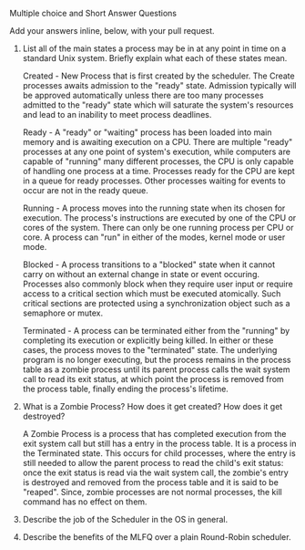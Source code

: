 Multiple choice and Short Answer Questions

Add your answers inline, below, with your pull request.

1. List all of the main states a process may be in at any point in time on a standard Unix system. Briefly explain what each of these states mean.

   Created - New Process that is first created by the scheduler. The Create processes awaits admission to the "ready" state. 
	 Admission typically will be approved automatically unless there are too many processes admitted to the "ready" state which will saturate the system's resources
	 and lead to an inability to meet process deadlines.

	 Ready - A "ready" or "waiting" process has been loaded into main memory and is awaiting execution on a CPU. 
	 There are multiple "ready" processes at any one point of system's execution, while computers are capable of "running" many different processes, 
	 the CPU is only capable of handling one process at a time. Processes ready for the CPU are kept in a queue for ready processes. 
	 Other processes waiting for events to occur are not in the ready queue.  
	 
	 Running - A process moves into the running state when its chosen for execution. The process's instructions are executed by one of the CPU or cores of the system.
	 There can only be one running process per CPU or core. A process can "run" in either of the modes, kernel mode or user mode.
	 
	 Blocked - A process transitions to a "blocked" state when it cannot carry on without an external change in state or event occuring. Processes also commonly block when 
	 they require user input or require access to a critical section which must be executed atomically. Such critical sections are protected using a synchronization object
	 such as a semaphore or mutex.

	 Terminated - A process can be terminated either from the "running" by completing its execution or explicitly being killed. In either or these cases, the process moves to
	 the "terminated" state. The underlying program is no longer executing, but the process remains in the process table as a zombie process until its parent process calls the
	 wait system call to read its exit status, at which point the process is removed from the process table, finally ending the process's lifetime.

2. What is a Zombie Process? How does it get created? How does it get destroyed?
    
   A Zombie Process is a process that has completed execution from the exit system call but still has a entry in the process table. It is a process in the Terminated state. 
	 This occurs for child processes, where the entry is still needed to allow the parent process to read the child's exit status: once the exit status is read via the wait 
	 system call, the zombie's entry is destroyed and removed from the process table and it is said to be "reaped". Since, zombie processes are not normal processes, the kill 
	 command has no effect on them. 

3. Describe the job of the Scheduler in the OS in general.
      

4. Describe the benefits of the MLFQ over a plain Round-Robin scheduler.

